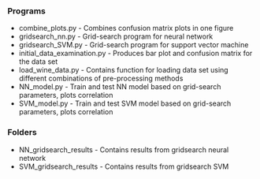### Programs
- combine_plots.py 			- 	Combines confusion matrix plots in one figure
- gridsearch_nn.py			-	Grid-search program for neural network 
- gridsearch_SVM.py			-	Grid-search program for support vector machine
- initial_data_examination.py 		-	Produces bar plot and confusion matrix for the data set
- load_wine_data.py			-	Contains function for loading data set using different combinations of pre-processing methods
- NN_model.py				-	Train and test NN model based on grid-search parameters, plots correlation
- SVM_model.py				-	Train and test SVM model based on grid-search parameters, plots correlation


### Folders		
- NN_gridsearch_results 		- 	Contains results from gridsearch neural network
- SVM_gridsearch_results 		- 	Contains results from gridsearch SVM
